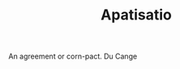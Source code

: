 ---
title: Apatisatio
letter: A
permalink: "/definitions/bld-apatisatio.html"
body: An agreement or corn-pact. Du Cange
published_at: '2018-07-07'
source: Black's Law Dictionary 2nd Ed (1910)
layout: post
---